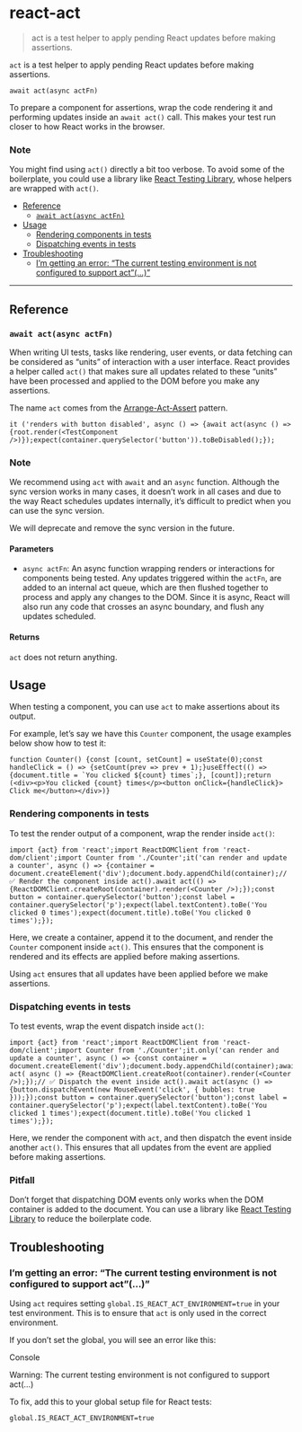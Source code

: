 # react-act

> act is a test helper to apply pending React updates before making assertions.



`act` is a test helper to apply pending React updates before making assertions.

    await act(async actFn)

To prepare a component for assertions, wrap the code rendering it and performing updates inside an `await act()` call. This makes your test run closer to how React works in the browser.

### Note

You might find using `act()` directly a bit too verbose. To avoid some of the boilerplate, you could use a library like [React Testing Library](https://testing-library.com/docs/react-testing-library/intro), whose helpers are wrapped with `act()`.

*   [Reference](#reference)
    *   [`await act(async actFn)`](#await-act-async-actfn)
*   [Usage](#usage)
    *   [Rendering components in tests](#rendering-components-in-tests)
    *   [Dispatching events in tests](#dispatching-events-in-tests)
*   [Troubleshooting](#troubleshooting)
    *   [I’m getting an error: “The current testing environment is not configured to support act”(…)”](#error-the-current-testing-environment-is-not-configured-to-support-act)

* * *

## Reference[](#reference "Link for Reference")

### `await act(async actFn)`[](#await-act-async-actfn "Link for this heading")

When writing UI tests, tasks like rendering, user events, or data fetching can be considered as “units” of interaction with a user interface. React provides a helper called `act()` that makes sure all updates related to these “units” have been processed and applied to the DOM before you make any assertions.

The name `act` comes from the [Arrange-Act-Assert](https://wiki.c2.com/?ArrangeActAssert) pattern.

    it ('renders with button disabled', async () => {await act(async () => {root.render(<TestComponent />)});expect(container.querySelector('button')).toBeDisabled();});

### Note

We recommend using `act` with `await` and an `async` function. Although the sync version works in many cases, it doesn’t work in all cases and due to the way React schedules updates internally, it’s difficult to predict when you can use the sync version.

We will deprecate and remove the sync version in the future.

#### Parameters[](#parameters "Link for Parameters")

*   `async actFn`: An async function wrapping renders or interactions for components being tested. Any updates triggered within the `actFn`, are added to an internal act queue, which are then flushed together to process and apply any changes to the DOM. Since it is async, React will also run any code that crosses an async boundary, and flush any updates scheduled.

#### Returns[](#returns "Link for Returns")

`act` does not return anything.

## Usage[](#usage "Link for Usage")

When testing a component, you can use `act` to make assertions about its output.

For example, let’s say we have this `Counter` component, the usage examples below show how to test it:

    function Counter() {const [count, setCount] = useState(0);const handleClick = () => {setCount(prev => prev + 1);}useEffect(() => {document.title = `You clicked ${count} times`;}, [count]);return (<div><p>You clicked {count} times</p><button onClick={handleClick}>        Click me</button></div>)}

### Rendering components in tests[](#rendering-components-in-tests "Link for Rendering components in tests")

To test the render output of a component, wrap the render inside `act()`:

    import {act} from 'react';import ReactDOMClient from 'react-dom/client';import Counter from './Counter';it('can render and update a counter', async () => {container = document.createElement('div');document.body.appendChild(container);// ✅ Render the component inside act().await act(() => {ReactDOMClient.createRoot(container).render(<Counter />);});const button = container.querySelector('button');const label = container.querySelector('p');expect(label.textContent).toBe('You clicked 0 times');expect(document.title).toBe('You clicked 0 times');});

Here, we create a container, append it to the document, and render the `Counter` component inside `act()`. This ensures that the component is rendered and its effects are applied before making assertions.

Using `act` ensures that all updates have been applied before we make assertions.

### Dispatching events in tests[](#dispatching-events-in-tests "Link for Dispatching events in tests")

To test events, wrap the event dispatch inside `act()`:

    import {act} from 'react';import ReactDOMClient from 'react-dom/client';import Counter from './Counter';it.only('can render and update a counter', async () => {const container = document.createElement('div');document.body.appendChild(container);await act( async () => {ReactDOMClient.createRoot(container).render(<Counter />);});// ✅ Dispatch the event inside act().await act(async () => {button.dispatchEvent(new MouseEvent('click', { bubbles: true }));});const button = container.querySelector('button');const label = container.querySelector('p');expect(label.textContent).toBe('You clicked 1 times');expect(document.title).toBe('You clicked 1 times');});

Here, we render the component with `act`, and then dispatch the event inside another `act()`. This ensures that all updates from the event are applied before making assertions.

### Pitfall

Don’t forget that dispatching DOM events only works when the DOM container is added to the document. You can use a library like [React Testing Library](https://testing-library.com/docs/react-testing-library/intro) to reduce the boilerplate code.

## Troubleshooting[](#troubleshooting "Link for Troubleshooting")

### I’m getting an error: “The current testing environment is not configured to support act”(…)”[](#error-the-current-testing-environment-is-not-configured-to-support-act "Link for I’m getting an error: “The current testing environment is not configured to support act”(…)”")

Using `act` requires setting `global.IS_REACT_ACT_ENVIRONMENT=true` in your test environment. This is to ensure that `act` is only used in the correct environment.

If you don’t set the global, you will see an error like this:

Console

Warning: The current testing environment is not configured to support act(…)

To fix, add this to your global setup file for React tests:

    global.IS_REACT_ACT_ENVIRONMENT=true
